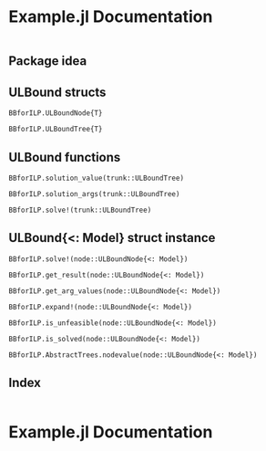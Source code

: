 # Example.jl Documentation

```@contents
```

## Package idea

## ULBound structs

```@docs
BBforILP.ULBoundNode{T}
```

```@docs
BBforILP.ULBoundTree{T}
```

## ULBound functions

```@docs
BBforILP.solution_value(trunk::ULBoundTree)
```

```@docs
BBforILP.solution_args(trunk::ULBoundTree)
```

```@docs
BBforILP.solve!(trunk::ULBoundTree)
```

## ULBound{<: Model} struct instance

```@docs
BBforILP.solve!(node::ULBoundNode{<: Model})
```

```@docs
BBforILP.get_result(node::ULBoundNode{<: Model})
```

```@docs
BBforILP.get_arg_values(node::ULBoundNode{<: Model})
```

```@docs
BBforILP.expand!(node::ULBoundNode{<: Model})
```

```@docs
BBforILP.is_unfeasible(node::ULBoundNode{<: Model})
```

```@docs
BBforILP.is_solved(node::ULBoundNode{<: Model})
```

```@docs
BBforILP.AbstractTrees.nodevalue(node::ULBoundNode{<: Model})
```

## Index

```@index
```

# Example.jl Documentation

